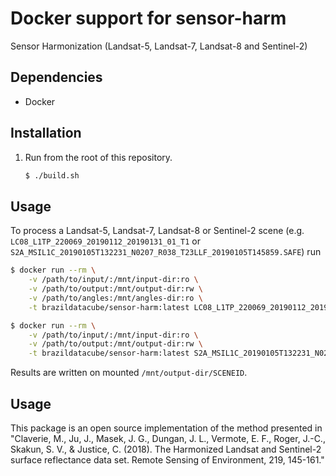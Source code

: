 <!---
    This file is part of Brazil Data Cube sensor-harm.
    Copyright (C) 2022 INPE.

    This program is free software: you can redistribute it and/or modify
    it under the terms of the GNU General Public License as published by
    the Free Software Foundation, either version 3 of the License, or
    (at your option) any later version.

    This program is distributed in the hope that it will be useful,
    but WITHOUT ANY WARRANTY; without even the implied warranty of
    MERCHANTABILITY or FITNESS FOR A PARTICULAR PURPOSE. See the
    GNU General Public License for more details.

    You should have received a copy of the GNU General Public License
    along with this program. If not, see <https://www.gnu.org/licenses/gpl-3.0.html>.
-->

# Docker support for sensor-harm

Sensor Harmonization (Landsat-5, Landsat-7, Landsat-8 and Sentinel-2)

## Dependencies

- Docker

## Installation

1. Run from the root of this repository.

   ```bash
   $ ./build.sh
   ```


## Usage

To process a Landsat-5, Landsat-7, Landsat-8 or Sentinel-2  scene (e.g. `LC08_L1TP_220069_20190112_20190131_01_T1` or `S2A_MSIL1C_20190105T132231_N0207_R038_T23LLF_20190105T145859.SAFE`) run

```bash
$ docker run --rm \
    -v /path/to/input/:/mnt/input-dir:ro \
    -v /path/to/output:/mnt/output-dir:rw \
    -v /path/to/angles:/mnt/angles-dir:ro \
    -t brazildatacube/sensor-harm:latest LC08_L1TP_220069_20190112_20190131_01_T1
```

```bash
$ docker run --rm \
    -v /path/to/input/:/mnt/input-dir:ro \
    -v /path/to/output:/mnt/output-dir:rw \
    -t brazildatacube/sensor-harm:latest S2A_MSIL1C_20190105T132231_N0207_R038_T23LLF_20190105T145859.SAFE
```

Results are written on mounted `/mnt/output-dir/SCENEID`.


## Usage

This package is an open source implementation of the method presented in "Claverie, M., Ju, J., Masek, J. G., Dungan, J. L., Vermote, E. F., Roger, J.-C., Skakun, S. V., & Justice, C. (2018). The Harmonized Landsat and Sentinel-2 surface reflectance data set. Remote Sensing of Environment, 219, 145-161."
